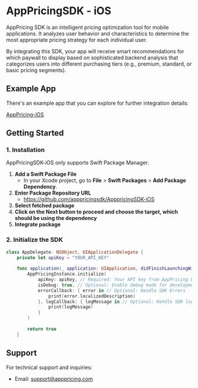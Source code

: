 # AppPricingSDK - iOS

AppPricing SDK is an intelligent pricing optimization tool for mobile applications. It analyzes user behavior and characteristics to determine the most appropriate pricing strategy for each individual user.

By integrating this SDK, your app will receive smart recommendations for which paywall to display based on sophisticated backend analysis that categorizes users into different purchasing tiers (e.g., premium, standard, or basic pricing segments).

## Example App
There's an example app that you can explore for further integration details:

[AppPricing-iOS](https://github.com/apppricingsdk/AppPricing-iOS)

## Getting Started

### 1. Installation

AppPricingSDK-iOS only supports Swift Package Manager.

1. **Add a Swift Package File**
    - In your Xcode project, go to **File** > **Swift Packages** > **Add Package Dependency**.
1. **Enter Package Repository URL**
    - https://github.com/apppricingsdk/ApppricingSDK-iOS
1. **Select fetched package**
1. **Click on the **Next** button to proceed and choose the target, which should be using the dependency**
1. **Integrate package**


### 2. Initialize the SDK


```swift
class AppDelegate: NSObject, UIApplicationDelegate {
    private let apiKey = "YOUR_API_KEY"
    
    func application(_ application: UIApplication, didFinishLaunchingWithOptions launchOptions: [UIApplication.LaunchOptionsKey : Any]? = nil) -> Bool {
        AppPricingInstance.initialize(
            apiKey: apiKey, // Required: Your API key from AppPricing Dashboard
            isDebug: true, // Optional: Enable debug mode for development
            errorCallback: { error in // Optional: Handle SDK Errors
                print(error.localizedDescription)
            }, logCallback: { logMessage in // Optional: Handle SDK logs
                print(logMessage)
            }
        )
        
        return true
    }
```

## Support

For technical support and inquiries:

- Email: support@apppricing.com
